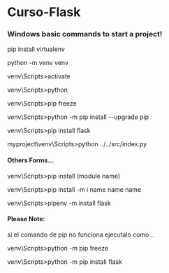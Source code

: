 # Curso-Flask


### Windows basic commands to start a project!

pip install virtualenv

python -m venv venv

venv\Scripts>activate

venv\Scripts>python

venv\Scripts>pip freeze

venv\Scripts>python -m pip install --upgrade pip

venv\Scripts>pip install flask

myproject\venv\Scripts>python ../../src/index.py


#### Others Forms...

venv\Scripts>pip install (module name)

venv\Scripts>pip install -m  i name name name

venv\Scripts>pipenv -m install flask


#### Please Note: 

si el comando de pip no funciona ejecutalo como...

venv\Scripts>python -m pip freeze

venv\Scripts>python -m pip install flask


